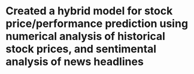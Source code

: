# Created a hybrid model for stock price/performance prediction using numerical analysis of historical stock prices, and sentimental analysis of news headlines
